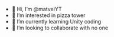 - 👋 Hi, I’m @matveiYT
- 👀 I’m interested in pizza tower
- 🌱 I’m currently learning Unity coding
- 💞️ I’m looking to collaborate with no one

<!---
matveiYT/matveiYT is a ✨ special ✨ repository because its `README.md` (this file) appears on your GitHub profile.
You can click the Preview link to take a look at your changes.
--->
